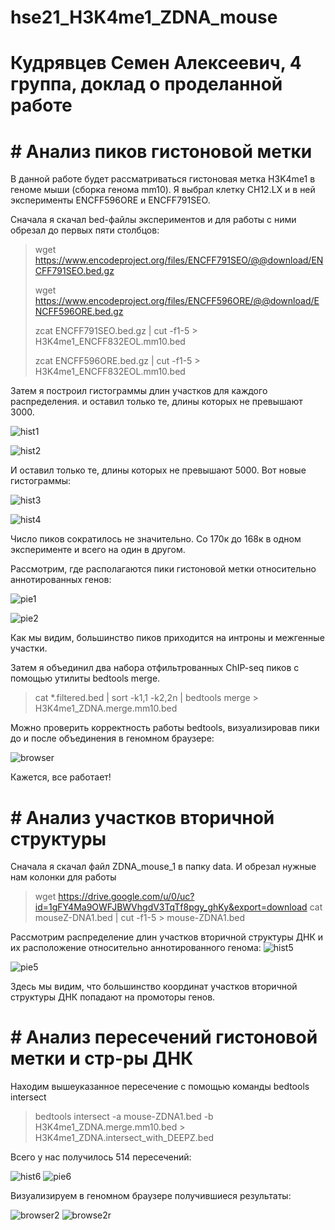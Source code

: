 # hse21_H3K4me1_ZDNA_mouse

#  Кудрявцев Семен Алексеевич, 4 группа, доклад о проделанной работе
# # Анализ пиков гистоновой метки
В данной работе будет рассматриваться гистоновая метка H3K4me1 в геноме мыши (сборка генома mm10).
Я выбрал клетку CH12.LX и в ней эксперименты ENCFF596ORE и ENCFF791SEO.

Сначала я скачал bed-файлы экспериментов и для работы с ними обрезал до первых пяти столбцов:
> wget https://www.encodeproject.org/files/ENCFF791SEO/@@download/ENCFF791SEO.bed.gz
> 
> wget https://www.encodeproject.org/files/ENCFF596ORE/@@download/ENCFF596ORE.bed.gz
> 
> zcat ENCFF791SEO.bed.gz  |  cut -f1-5 > H3K4me1_ENCFF832EOL.mm10.bed
> 
> zcat ENCFF596ORE.bed.gz  |  cut -f1-5 > H3K4me1_ENCFF832EOL.mm10.bed

Затем я построил гистограммы длин участков для каждого распределения. и оставил только те, длины которых не превышают 3000.

![hist1](results/len_hist.H3K4me1_ENCFF596ORE.mm10.png "Для ENCFF596ORE")​

![hist2](results/len_hist.H3K4me1_ENCFF791SEO.mm10.png "Для ENCFF791SEO")​

И оставил только те, длины которых не превышают 5000. Вот новые гистограммы:

![hist3](results/len_hist.H3K4me1_ENCFF596ORE.mm10.filtered.png "Для ENCFF596ORE")​

![hist4](results/len_hist.H3K4me1_ENCFF791SEO.mm10.filtered.png "Для ENCFF791SEO")​

Число пиков сократилось не значительно. Со 170к до 168к в одном эксперименте и всего на один в другом.

Рассмотрим, где располагаются пики гистоновой метки относительно аннотированных генов:


![pie1](results/chip_seeker.H3K4me1_ENCFF596ORE.mm10.filtered.plotAnnoPie.png "Для ENCFF596ORE")​

![pie2](results/chip_seeker.H3K4me1_ENCFF791SEO.mm10.filtered.plotAnnoPie.png "Для ENCFF791SEO")​

Как мы видим, большинство пиков приходится на интроны и межгенные участки.


Затем я объединил два набора отфильтрованных ChIP-seq пиков с помощью утилиты bedtools merge.

>cat  *.filtered.bed  |   sort -k1,1 -k2,2n   |   bedtools merge   >  H3K4me1_ZDNA.merge.mm10.bed 

Можно проверить корректность работы bedtools, визуализировав пики до и после объединения в геномном браузере:

![browser](results/genome_browser_pic.png "Пики двух экспериментов и объединения")​

Кажется, все работает!

# # Анализ участков вторичной структуры

Сначала я скачал файл ZDNA_mouse_1 в папку data. И обрезал нужные нам колонки для работы

> wget https://drive.google.com/u/0/uc?id=1gFY4Ma9OWFJBWVhgdV3TqTf8pgy_ghKy&export=download
> cat mouseZ-DNA1.bed   |  cut -f1-5 > mouse-ZDNA1.bed

Рассмотрим распределение длин участков вторичной структуры ДНК и их расположение относительно аннотированного генома:
![hist5](results/len_hist.mouse-ZDNA1.png "Для ZDNA")​

![pie5](results/chip_seeker.mouse-ZDNA1.plotAnnoPie.png "Для ZDNA")​

Здесь мы видим, что большинство координат участков вторичной структуры ДНК попадают на промоторы генов.

# # Анализ пересечений гистоновой метки и стр-ры ДНК

Находим вышеуказанное пересечение с помощью команды bedtools intersect

> bedtools intersect  -a mouse-ZDNA1.bed   -b  H3K4me1_ZDNA.merge.mm10.bed  >  H3K4me1_ZDNA.intersect_with_DEEPZ.bed

Всего у нас получилось 514 пересечений:

![hist6](results/len_hist.H3K4me1_ZDNA.intersect_with_DEEPZ.png "Пики после пересечения")​
![pie6](results/chip_seeker.H3K4me1_ZDNA.intersect_with_DEEPZ.plotAnnoPie.png "Пики после пересечения")​

Визуализируем в геномном браузере получившиеся результаты:

![browser2](results/genome_browser_pic2.png "Пики двух экспериментов и объединения")​
![browse2r](results/genome_browser_pic3.png "Пики двух экспериментов и объединения")​
